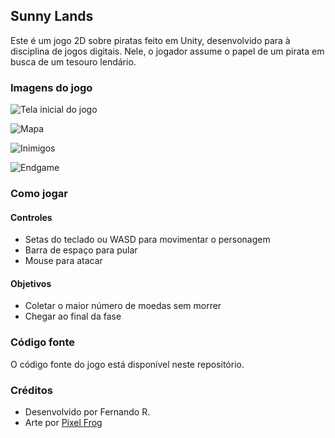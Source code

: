 ## Sunny Lands

Este é um jogo 2D sobre piratas feito em Unity, desenvolvido para à disciplina de jogos digitais. Nele, o jogador assume o papel de um pirata em busca de um tesouro lendário.

### Imagens do jogo

![Tela inicial do jogo](https://i.imgur.com/R1hRNiB.png)

![Mapa](https://i.imgur.com/76F8VIB.png)

![Inimigos](https://i.imgur.com/sn18A5C.png)

![Endgame](https://i.imgur.com/ADIfFuk.png)

### Como jogar

#### Controles

- Setas do teclado ou WASD para movimentar o personagem
- Barra de espaço para pular
- Mouse para atacar

#### Objetivos

- Coletar o maior número de moedas sem morrer
- Chegar ao final da fase

### Código fonte

O código fonte do jogo está disponível neste repositório.

### Créditos

- Desenvolvido por Fernando R.
- Arte por [Pixel Frog](https://pixelfrog-assets.itch.io/treasure-hunters)

